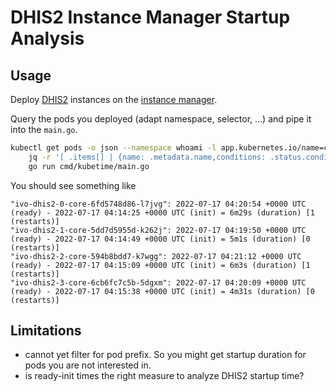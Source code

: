 # DHIS2 Instance Manager Startup Analysis

## Usage

Deploy [DHIS2]() instances on the [instance manager](https://github.com/dhis2-sre/im-manager).

Query the pods you deployed (adapt namespace, selector, ...) and pipe it into the `main.go`.

```sh
kubectl get pods -o json --namespace whoami -l app.kubernetes.io/name=core | 
    jq -r '[ .items[] | {name: .metadata.name,conditions: .status.conditions,containerStatuses: .status.containerStatuses} ]' |
    go run cmd/kubetime/main.go
```

You should see something like

```
"ivo-dhis2-0-core-6fd5748d86-l7jvg": 2022-07-17 04:20:54 +0000 UTC (ready) - 2022-07-17 04:14:25 +0000 UTC (init) = 6m29s (duration) [1 (restarts)]
"ivo-dhis2-1-core-5dd7d5955d-k262j": 2022-07-17 04:19:50 +0000 UTC (ready) - 2022-07-17 04:14:49 +0000 UTC (init) = 5m1s (duration) [0 (restarts)]
"ivo-dhis2-2-core-594b8bdd7-k7wgg": 2022-07-17 04:21:12 +0000 UTC (ready) - 2022-07-17 04:15:09 +0000 UTC (init) = 6m3s (duration) [1 (restarts)]
"ivo-dhis2-3-core-6cb6fc7c5b-5dgxm": 2022-07-17 04:20:09 +0000 UTC (ready) - 2022-07-17 04:15:38 +0000 UTC (init) = 4m31s (duration) [0 (restarts)]
```

## Limitations

* cannot yet filter for pod prefix. So you might get startup duration for pods you are not
  interested in.
* is ready-init times the right measure to analyze DHIS2 startup time?

